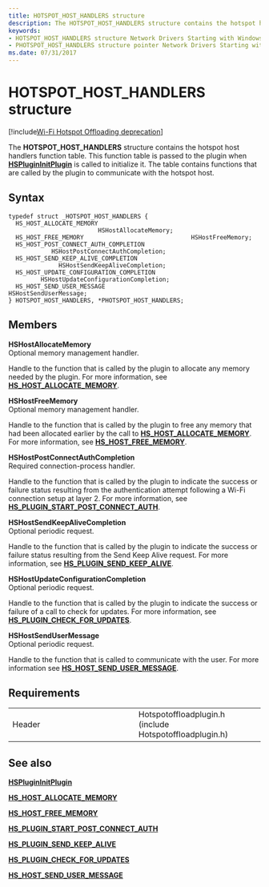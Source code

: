 ```yaml
---
title: HOTSPOT_HOST_HANDLERS structure
description: The HOTSPOT_HOST_HANDLERS structure contains the hotspot host handlers function table.
keywords: 
- HOTSPOT_HOST_HANDLERS structure Network Drivers Starting with Windows Vista
- PHOTSPOT_HOST_HANDLERS structure pointer Network Drivers Starting with Windows Vista
ms.date: 07/31/2017
---
```


# HOTSPOT\_HOST\_HANDLERS structure

[!include[Wi-Fi Hotspot Offloading deprecation](../includes/wi-fi-hotspot-offloading-deprecation.md)]


The **HOTSPOT\_HOST\_HANDLERS** structure contains the hotspot host handlers function table. This function table is passed to the plugin when [**HSPluginInitPlugin**](hsplugininitplugin.md) is called to initialize it. The table contains functions that are called by the plugin to communicate with the hotspot host.

## Syntax

```ManagedCPlusPlus
typedef struct _HOTSPOT_HOST_HANDLERS {
  HS_HOST_ALLOCATE_MEMORY                          HSHostAllocateMemory;
  HS_HOST_FREE_MEMORY                              HSHostFreeMemory;
  HS_HOST_POST_CONNECT_AUTH_COMPLETION             HSHostPostConnectAuthCompletion;
  HS_HOST_SEND_KEEP_ALIVE_COMPLETION               HSHostSendKeepAliveCompletion;
  HS_HOST_UPDATE_CONFIGURATION_COMPLETION          HSHostUpdateConfigurationCompletion;
  HS_HOST_SEND_USER_MESSAGE                        HSHostSendUserMessage;
} HOTSPOT_HOST_HANDLERS, *PHOTSPOT_HOST_HANDLERS;
```

## Members

**HSHostAllocateMemory**  
Optional memory management handler.

Handle to the function that is called by the plugin to allocate any memory needed by the plugin. For more information, see [**HS\_HOST\_ALLOCATE\_MEMORY**](hs-host-allocate-memory.md).

**HSHostFreeMemory**  
Optional memory management handler.

Handle to the function that is called by the plugin to free any memory that had been allocated earlier by the call to [**HS\_HOST\_ALLOCATE\_MEMORY**](hs-host-allocate-memory.md). For more information, see [**HS\_HOST\_FREE\_MEMORY**](hs-host-free-memory.md).

**HSHostPostConnectAuthCompletion**  
Required connection-process handler.

Handle to the function that is called by the plugin to indicate the success or failure status resulting from the authentication attempt following a Wi-Fi connection setup at layer 2. For more information, see [**HS\_PLUGIN\_START\_POST\_CONNECT\_AUTH**](hs-plugin-start-post-connect-auth.md).

**HSHostSendKeepAliveCompletion**  
Optional periodic request.

Handle to the function that is called by the plugin to indicate the success or failure status resulting from the Send Keep Alive request. For more information, see [**HS\_PLUGIN\_SEND\_KEEP\_ALIVE**](hs-plugin-send-keep-alive.md).

**HSHostUpdateConfigurationCompletion**  
Optional periodic request.

Handle to the function that is called by the plugin to indicate the success or failure of a call to check for updates. For more information, see [**HS\_PLUGIN\_CHECK\_FOR\_UPDATES**](hs-plugin-check-for-updates.md).

**HSHostSendUserMessage**  
Optional periodic request.

Handle to the function that is called to communicate with the user. For more information see [**HS\_HOST\_SEND\_USER\_MESSAGE**](hs-host-send-user-message.md).

## Requirements

<table>
<colgroup>
<col width="50%" />
<col width="50%" />
</colgroup>
<tbody>
<tr class="odd">
<td><p>Header</p></td>
<td>Hotspotoffloadplugin.h (include Hotspotoffloadplugin.h)</td>
</tr>
</tbody>
</table>

## See also


[**HSPluginInitPlugin**](hsplugininitplugin.md)

[**HS\_HOST\_ALLOCATE\_MEMORY**](hs-host-allocate-memory.md)

[**HS\_HOST\_FREE\_MEMORY**](hs-host-free-memory.md)

[**HS\_PLUGIN\_START\_POST\_CONNECT\_AUTH**](hs-plugin-start-post-connect-auth.md)

[**HS\_PLUGIN\_SEND\_KEEP\_ALIVE**](hs-plugin-send-keep-alive.md)

[**HS\_PLUGIN\_CHECK\_FOR\_UPDATES**](hs-plugin-check-for-updates.md)

[**HS\_HOST\_SEND\_USER\_MESSAGE**](hs-host-send-user-message.md)

 

 





